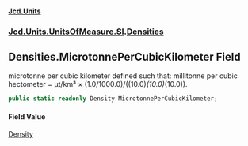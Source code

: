 #### [Jcd.Units](index 'index')
### [Jcd.Units.UnitsOfMeasure.SI](Jcd.Units.UnitsOfMeasure.SI 'Jcd.Units.UnitsOfMeasure.SI').[Densities](Densities 'Jcd.Units.UnitsOfMeasure.SI.Densities')

## Densities.MicrotonnePerCubicKilometer Field

microtonne per cubic kilometer defined such that: millitonne per cubic hectometer = μt/km³ ×
(1.0/1000.0)/((10.0)*(10.0)*(10.0)).

```csharp
public static readonly Density MicrotonnePerCubicKilometer;
```

#### Field Value
[Density](Density 'Jcd.Units.UnitTypes.Density')